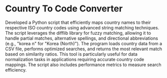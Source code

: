 # Country To Code Converter

Developed a Python script that efficiently maps country names to their respective ISO country codes using advanced string matching techniques. The script leverages the difflib library for fuzzy matching, allowing it to handle partial matches, alternative spellings, and directional abbreviations (e.g., "korea n" for "Korea (North)"). The program loads country data from a CSV file, performs optimized searches, and returns the most relevant match based on similarity ratios. This tool is particularly useful for data normalization tasks in applications requiring accurate country code mappings. The script also includes performance metrics to measure search efficiency.
